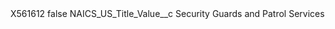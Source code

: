 <?xml version="1.0" encoding="UTF-8"?>
<CustomMetadata xmlns="http://soap.sforce.com/2006/04/metadata" xmlns:xsi="http://www.w3.org/2001/XMLSchema-instance" xmlns:xsd="http://www.w3.org/2001/XMLSchema">
    <label>X561612</label>
    <protected>false</protected>
    <values>
        <field>NAICS_US_Title_Value__c</field>
        <value xsi:type="xsd:string">Security Guards and Patrol Services</value>
    </values>
</CustomMetadata>
